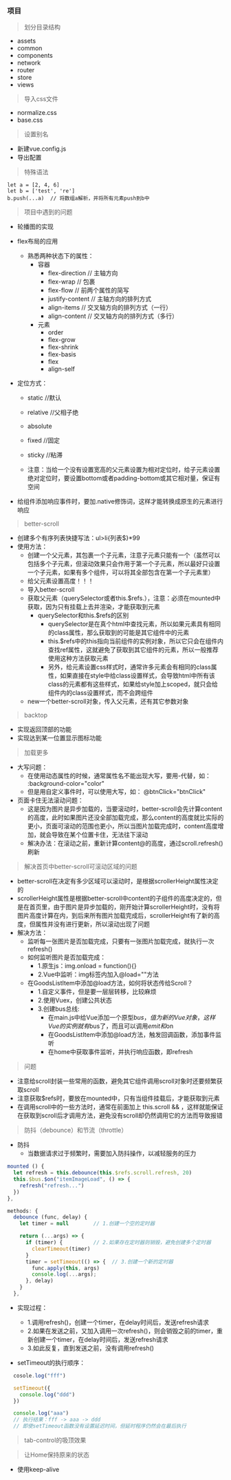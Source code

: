 ### 项目
> 划分目录结构
  - assets
  - common
  - components
  - network
  - router
  - store
  - views

> 导入css文件
  - normalize.css
  - base.css

> 设置别名
  - 新建vue.config.js
  - 导出配置


> 特殊语法
  ```
  let a = [2, 4, 6]
  let b = ['test', 're']
  b.push(...a)  // 将数组a解析，并将所有元素push到b中
  ```

> 项目中遇到的问题
- 轮播图的实现
- flex布局的应用
  - 熟悉两种状态下的属性：
    - 容器
      - flex-direction    // 主轴方向
      - flex-wrap         // 包裹
      - flex-flow         // 前两个属性的简写
      - justify-content   // 主轴方向的排列方式
      - align-items       // 交叉轴方向的排列方式（一行）
      - align-content     // 交叉轴方向的排列方式（多行）
    - 元素
      - order
      - flex-grow
      - flex-shrink
      - flex-basis
      - flex
      - align-self
- 定位方式：
  - static    //默认
  - relative  //父相子绝
  - absolute
  - fixed     //固定
  - sticky    //粘滞

  - 注意：当给一个没有设置宽高的父元素设置为相对定位时，给子元素设置绝对定位时，要设置bottom或者padding-bottom或其它相对量，保证有空间

- 给组件添加响应事件时，要加.native修饰词，这样才能转换成原生的元素进行响应


> better-scroll
- 创建多个有序列表快捷写法：ul>li{列表$}*99
- 使用方法：
  - 创建一个父元素，其包裹一个子元素，注意子元素只能有一个（虽然可以包括多个子元素，但滚动效果只会作用于第一个子元素，所以最好只设置一个子元素，如果有多个组件，可以将其全部包含在第一个子元素里）
  - 给父元素设置高度！！！
  - 导入better-scroll
  - 获取父元素（querySelector或者this.$refs.），注意：必须在mounted中获取，因为只有挂载上去并渲染，才能获取到元素
    - querySelector和this.$refs的区别
      - querySelector是在真个html中查找元素，所以如果元素具有相同的class属性，那么获取到的可能是其它组件中的元素
      - this.$refs中的this指向当前组件的实例对象，所以它只会在组件内查找ref属性，这就避免了获取到其它组件的元素，所以一般推荐使用这种方法获取元素
      - 另外，给元素设置css样式时，通常许多元素会有相同的class属性，如果直接在style中给class设置样式，会导致html中所有该class的元素都有这些样式，如果给style加上scoped，就只会给组件内的class设置样式，而不会跨组件
  - new一个better-scroll对象，传入父元素，还有其它参数对象


> backtop
- 实现返回顶部的功能
- 实现达到某一位置显示图标功能


> 加载更多
- 大写问题：
  - 在使用动态属性的时候，通常属性名不能出现大写，要用-代替，如： :background-color="color"
  - 但是用自定义事件时，可以使用大写，如： @btnClick="btnClick"
- 页面卡住无法滚动问题：
  - 这是因为图片是异步加载的，当要滚动时，better-scroll会先计算content的高度，此时如果图片还没全部加载完成，那么content的高度就比实际的更小，页面可滚动的范围也更小，所以当图片加载完成时，content高度增加，就会导致在某个位置卡住，无法往下滚动
  - 解决办法：在滚动之前，重新计算content@的高度，通过scroll.refresh()刷新

> 解决首页中better-scroll可滚动区域的问题
- better-scroll在决定有多少区域可以滚动时，是根据scrollerHeight属性决定的
- scrollerHeight属性是根据better-scroll中content的子组件的高度决定的，但是在首页里，由于图片是异步加载的，刚开始计算scrollerHeight时，没有将图片高度计算在内，到后来所有图片加载完成后，scrollerHeight有了新的高度，但属性并没有进行更新，所以滚动出现了问题
- 解决方法：
  - 监听每一张图片是否加载完成，只要有一张图片加载完成，就执行一次refresh()
  - 如何监听图片是否加载完成：
    - 1.原生js：img.onload = function(){}
    - 2.Vue中监听：img标签内加入@load=""方法
  - 在GoodsListItem中添加@load方法，如何将状态传给Scroll？
    - 1.自定义事件，但是要一层层转移，比较麻烦
    - 2.使用Vuex，创建公共状态
    - 3.创建bus总线:
      - 在main.js中给Vue添加一个原型$bus，值为新的Vue对象，这样Vue的实例就有$bus了，而且可以调用$emit和$on
      - 在GoodsListItem中添加@load方法，触发回调函数，添加事件监听
      - 在home中获取事件监听，并执行响应函数，即refresh

> 问题
- 注意给scroll封装一些常用的函数，避免其它组件调用scroll对象时还要频繁获取scroll
- 注意获取$refs时，要放在mounted中，只有当组件挂载后，才能获取到元素
- 在调用scroll中的一些方法时，通常在前面加上 this.scroll && ，这样就能保证在获取到scroll后才调用方法，避免没有scroll却仍然调用它的方法而导致报错

> 防抖（debounce）和节流（throttle）
- 防抖
  - 当数据请求过于频繁时，需要加入防抖操作，以减轻服务的压力
```javascript
mounted () {
  let refresh = this.debounce(this.$refs.scroll.refresh, 20)
  this.$bus.$on("itemImageLoad", () => { 
    refresh("refresh...")
  })
},

methods: {
  debounce (func, delay) {
    let timer = null        // 1.创建一个空的定时器

    return (...args) => {
      if (timer) {          // 2.如果存在定时器则销毁，避免创建多个定时器
        clearTimeout(timer)
      }
      timer = setTimeout(() => {  // 3.创建一个新的定时器
        func.apply(this, args)
        console.log(...args);
      }, delay)
    }
  },
```
  - 实现过程：
    - 1.调用refresh()，创建一个timer，在delay时间后，发送refresh请求
    - 2.如果在发送之前，又加入调用一次refresh()，则会销毁之前的timer，重新创建一个timer，在delay时间后，发送refresh请求
    - 3.如此反复，直到发送之前，没有调用refresh()

  - setTimeout的执行顺序：
```javascript
  cosole.log("fff")

  setTimeout({
    console.log("ddd")
  })

  console.log("aaa")
  // 执行结果：fff -> aaa -> ddd
  // 即使setTimeout函数没有设置延迟时间，但延时程序仍然会在最后执行
```


> tab-control的吸顶效果


> 让Home保持原来的状态
  - 使用keep-alive



